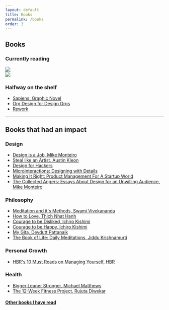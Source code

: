 ```yaml
---
layout: default
title: Books
permalink: /books
order: 3
---
```


<div class="page-banner">
    <h2>Books</h2>
</div>

### Currently reading
<div class="bookshelf">
    <div class="book">
        <div class="cover">
            <img src="https://images-na.ssl-images-amazon.com/images/I/51-nXsSRfZL._SX328_BO1,204,203,200_.jpg">
        </div>
        <a class="link" href="https://www.amazon.in/Atomic-Habits-James-Clear/dp/1847941834/" target="_blank"></a>
    </div>
    <div class="book">
        <div class="cover">
            <img src="https://images-na.ssl-images-amazon.com/images/I/41SxL78DpvL._SX324_BO1,204,203,200_.jpg">
        </div>
        <a class="link" href="https://www.amazon.in/Lessons-21st-Century-Yuval-Harari/dp/1784708283/" target="_blank"></a>
    </div>
</div>

### Halfway on the shelf
- [Sapiens: Graphic Novel](https://www.goodreads.com/book/show/54898530-sapiens)
- [Org Design for Design Orgs](https://www.goodreads.com/book/show/31681314-org-design-for-design-orgs)
- [Rework](https://www.goodreads.com/book/show/6732019-rework)

----
## Books that had an impact  

### Design
- [Design is a Job, Mike Monteiro](https://www.goodreads.com/book/show/13574985-design-is-a-job)
- [Steal like an Artist, Austin Kleon](https://www.goodreads.com/book/show/13099738-steal-like-an-artist)
- [Design for Hackers](https://www.goodreads.com/book/show/11457105-design-for-hackers)
- [Microinteractions: Designing with Details](https://www.goodreads.com/book/show/17239285-microinteractions)
- [Making It Right: Product Management For A Startup World](https://www.goodreads.com/book/show/22811444-making-it-right)
- [The Collected Angers: Essays About Design for an Unwilling Audience, Mike Monteiro](https://www.goodreads.com/book/show/56544979-the-collected-angers)


### Philosophy
- [Meditation and it's Methods, Swami Vivekananda](https://www.goodreads.com/book/show/20423642-meditation-and-its-methods)
- [How to Love, Thich Nhat Hanh](https://www.goodreads.com/book/show/28585303-how-to-love)
- [Courage to be Disliked, Ichiro Kishimi](https://www.goodreads.com/book/show/36752952-the-courage-to-be-disliked)
- [Courage to be Happy, Ichiro Kishimi](https://www.goodreads.com/book/show/53104596-the-courage-to-be-happy)
- [My Gita, Devdutt Pattanaik](https://www.goodreads.com/book/show/27834914-my-gita)
- [The Book of Life: Daily Meditations, Jiddu Krishnamurti](https://www.goodreads.com/book/show/10813967-the-book-of-life)


### Personal Growth
- [HBR's 10 Must Reads on Managing Yourself, HBR](https://www.goodreads.com/book/show/10307135-hbr-s-10-must-reads-on-managing-yourself)


### Health
- [Bigger Leaner Stronger, Michael Matthews](https://www.goodreads.com/book/show/25049103-bigger-leaner-stronger)
- [The 12-Week Fitness Project, Rujuta Diwekar](https://www.goodreads.com/book/show/49854871-the-12-week-fitness-project)

#### [Other books I have read](https://www.goodreads.com/user/show/75924345-varun-dhawan)